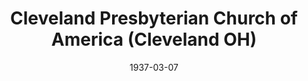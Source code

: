---
date: &id001 1937-03-07
end_date: null
location:
  address: null
  city: Cleveland
  state: OH
minister:
- end: 1937-12-31
  name: A. Franklin Faucette
  start: 1937-01-01
  type: Pastor
ministers:
- A. Franklin Faucette
name: Cleveland Presbyterian Church of America
names:
- end: 1937-07-11
  name: Cleveland Presbyterian Church of America
  start: 1937-03-07
origination_date: *id001
raw_data: "OH\tCleveland\nCleveland Presbyterian Church of America  (March 7, 1937-July\
  \ 11, 1937)\n(joined the Bible Presbyterian Church, September 6, 1938)\nPastor:\
  \ A. Franklin Faucette, 1937\n"
received_from: null
states:
- OH
status:
  active: false
  end_date: null
  reason: null
  received_from: null
  withdrawal_to: Bible Presbyterian Church
title: Cleveland Presbyterian Church of America (Cleveland OH)
withdrawal_to:
- Bible Presbyterian Church
year_established:
- 1937

---